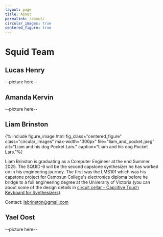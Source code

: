 ```yaml
---
layout: page
title: About
permalink: /about/
circular_images: true
centered_figure: true
---
```


<!-- {% include circular_images.html %} -->
<!-- {% include centered_figure.html %} -->

# Squid Team

## Lucas Henry

--picture here--

## Amanda Kervin

--picture here--

## Liam Brinston

{% include figure_image.html 
fig_class="centered_figure"
class="circular_images" 
max-width="300px" 
file="liam_and_pocket.jpeg" 
alt="Liam and his dog Pocket Lars." 
caption="Liam and his dog Pocket Lars."%}

Liam Brinston is graduating as a Computer Engineer at the end Summer 2025. The SQUID-6 will be the second capstone synthesizer he has worked on in his engineering journey. The first was the LMS101 which was his capstone project for Camosun College's electronics diploma before he bridge to a full engineering degree at the University of Victoria (you can about some of the design details in [circuit cellar - Capcitive Touch Keyboard for Synthesizers](https://circuitcellar.com/research-design-hub/projects/capacitive-touch-keyboard-for-synthesizers/)).

Contact: labrinston@gmail.com

## Yael Oost

--picture here--


<!--
This is the base Jekyll theme. You can find out more info about customizing your Jekyll theme, as well as basic Jekyll usage documentation at [jekyllrb.com](https://jekyllrb.com/)

You can find the source code for Minima at GitHub:
[jekyll][jekyll-organization] /
[minima](https://github.com/jekyll/minima)

You can find the source code for Jekyll at GitHub:
[jekyll][jekyll-organization] /
[jekyll](https://github.com/jekyll/jekyll)


[jekyll-organization]: https://github.com/jekyll
-->
